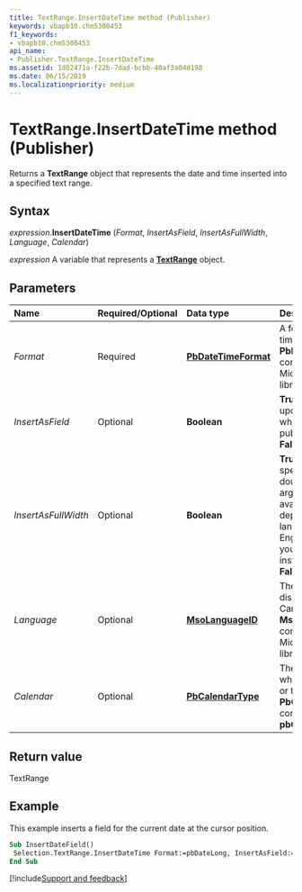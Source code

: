 ```yaml
---
title: TextRange.InsertDateTime method (Publisher)
keywords: vbapb10.chm5308453
f1_keywords:
- vbapb10.chm5308453
api_name:
- Publisher.TextRange.InsertDateTime
ms.assetid: 1d02471a-f22b-7dad-bcbb-40af3a04d198
ms.date: 06/15/2019
ms.localizationpriority: medium
---
```



# TextRange.InsertDateTime method (Publisher)

Returns a **TextRange** object that represents the date and time inserted into a specified text range.


## Syntax

_expression_.**InsertDateTime** (_Format_, _InsertAsField_, _InsertAsFullWidth_, _Language_, _Calendar_)

_expression_ A variable that represents a **[TextRange](Publisher.TextRange.md)** object.


## Parameters

|Name|Required/Optional|Data type|Description|
|:-----|:-----|:-----|:-----|
|_Format_|Required| **[PbDateTimeFormat](Publisher.PbDateTimeFormat.md)**|A format for the date and time. Can be one of the **PbDateTimeFormat** constants declared in the Microsoft Publisher type library.|
|_InsertAsField_|Optional| **Boolean**| **True** for Publisher to update date and time whenever opening the publication. The default is **False**.|
|_InsertAsFullWidth_|Optional| **Boolean**| **True** to insert the specified information as double-byte digits. This argument may not be available to you, depending on the language support (U.S. English, for example) that you have selected or installed. The default is **False**.|
|_Language_|Optional| **[MsoLanguageID](Office.MsoLanguageID.md)**|The language in which to display the date or time. Can be one of the **MsoLanguageID** constants declared in the Microsoft Office type library.|
|_Calendar_|Optional| **[PbCalendarType](Publisher.PbCalendarType.md)**|The calendar type to use when displaying the date or time. Can be one of the **PbCalendarType** constants. The default is **pbCalendarTypeWestern**.|


## Return value

TextRange


## Example

This example inserts a field for the current date at the cursor position.

```vb
Sub InsertDateField() 
 Selection.TextRange.InsertDateTime Format:=pbDateLong, InsertAsField:=True 
End Sub
```

[!include[Support and feedback](~/includes/feedback-boilerplate.md)]